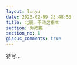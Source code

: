 ```yaml
---
layout: lunyu
date: 2023-02-09 23:48:53
title: 北辰，不动之根本
section: 为政篇
section_no: 1
giscus_comments: true
---
```


待写...
